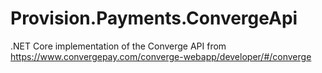 # Provision.Payments.ConvergeApi
.NET Core implementation of the Converge API from https://www.convergepay.com/converge-webapp/developer/#/converge
